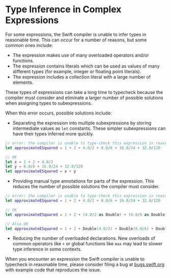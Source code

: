 # Type Inference in Complex Expressions
For some expressions, the Swift compiler is unable to infer types in reasonable time. This can occur for a number of reasons, but some common ones include:

- The expression makes use of many overloaded operators and/or functions.
- The expression contains literals which can be used as values of many different types (for example, integer or floating point literals).
- The expression includes a collection literal with a large number of elements.

These types of expressions can take a long time to typecheck because the compiler must consider and eliminate a larger number of possible solutions when assigning types to subexpressions.

When this error occurs, possible solutions include:

- Separating the expression into multiple subexpressions by storing intermediate values as `let` constants. These simpler subexpressions can have their types inferred more quickly.

```swift
// error: the compiler is unable to type-check this expression in reasonable time
let approximateESquared = 1 + 2 + 4.0/2 + 8.0/6 + 16.0/24 + 32.0/120

// OK
let x = 1 + 2 + 4.0/2
let y = 8.0/6 + 16.0/24 + 32.0/120
let approximateESquared = x + y
```

- Providing manual type annotations for parts of the expression. This reduces the number of possible solutions the compiler must consider.

```swift
// error: the compiler is unable to type-check this expression in reasonable time
let approximateESquared = 1 + 2 + 4.0/2 + 8.0/6 + 16.0/24 + 32.0/120

// OK
let approximateESquared = 1 + 2 + (4.0/2 as Double) + (8.0/6 as Double) + (16.0/24 as Double) + (32.0/120 as Double)

// Also OK
let approximateESquared = 1 + 2 + Double(4.0/2) + Double(8.0/6) + Double(16.0/24) + Double(32.0/120)
```

- Reducing the number of overloaded declarations. New overloads of common operators like `+` or global functions like `max` may lead to slower type inference in some contexts.

When you encounter an expression the Swift compiler is unable to typecheck in reasonable time, please consider filing a bug at [bugs.swift.org](http://bugs.swift.org) with example code that reproduces the issue.
